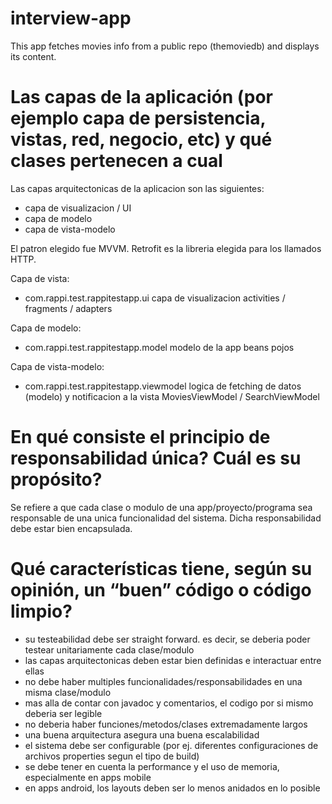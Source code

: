 # interview-app
This app fetches movies info from a public repo (themoviedb) and displays its content.

# Las capas de la aplicación (por ejemplo capa de persistencia, vistas, red, negocio, etc) y qué clases pertenecen a cual
Las capas arquitectonicas de la aplicacion son las siguientes:
 - capa de visualizacion / UI
 - capa de modelo
 - capa de vista-modelo

 El patron elegido fue MVVM. Retrofit es la libreria elegida para los llamados HTTP.

 Capa de vista:
   - com.rappi.test.rappitestapp.ui
      capa de visualizacion
      activities / fragments / adapters

 Capa de modelo:
   - com.rappi.test.rappitestapp.model
      modelo de la app
      beans pojos

 Capa de vista-modelo:
   - com.rappi.test.rappitestapp.viewmodel
      logica de fetching de datos (modelo) y notificacion a la vista
      MoviesViewModel / SearchViewModel


# En qué consiste el principio de responsabilidad única? Cuál es su propósito?
Se refiere a que cada clase o modulo de una app/proyecto/programa sea responsable de una unica funcionalidad del sistema. Dicha responsabilidad debe estar bien encapsulada.

# Qué características tiene, según su opinión, un “buen” código o código limpio?
- su testeabilidad debe ser straight forward. es decir, se deberia poder testear unitariamente cada clase/modulo
- las capas arquitectonicas deben estar bien definidas e interactuar entre ellas
- no debe haber multiples funcionalidades/responsabilidades en una misma clase/modulo
- mas alla de contar con javadoc y comentarios, el codigo por si mismo deberia ser legible
- no deberia haber funciones/metodos/clases extremadamente largos
- una buena arquitectura asegura una buena escalabilidad
- el sistema debe ser configurable (por ej. diferentes configuraciones de archivos properties segun el tipo de build)
- se debe tener en cuenta la performance y el uso de memoria, especialmente en apps mobile
- en apps android, los layouts deben ser lo menos anidados en lo posible






